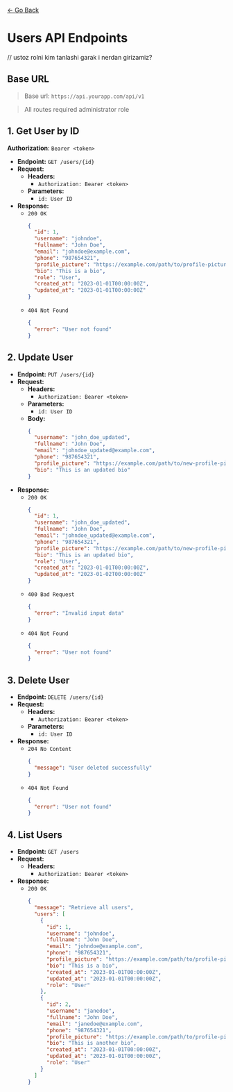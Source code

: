 [<- Go Back](./Documentation.md)

# Users API Endpoints
// ustoz rolni kim tanlashi garak i nerdan girizamiz?
## Base URL

> Base url: `https://api.yourapp.com/api/v1`

> All routes required administrator role

## 1. Get User by ID
**Authorization**: `Bearer <token>`
- **Endpoint:** `GET /users/{id}`
- **Request:**
  - **Headers:**
    - `Authorization: Bearer <token>`
  - **Parameters:**
    - `id: User ID`
- **Response:**
  - `200 OK`
    ```json
    {
      "id": 1,
      "username": "johndoe",
      "fullname": "John Doe",
      "email": "johndoe@example.com",
      "phone": "987654321",
      "profile_picture": "https://example.com/path/to/profile-picture.jpg",
      "bio": "This is a bio",
      "role": "User",
      "created_at": "2023-01-01T00:00:00Z",
      "updated_at": "2023-01-01T00:00:00Z"
    }
    ```
  - `404 Not Found`
    ```json
    {
      "error": "User not found"
    }
    ```

## 2. Update User

- **Endpoint:** `PUT /users/{id}`
- **Request:**
  - **Headers:**
    - `Authorization: Bearer <token>`
  - **Parameters:**
    - `id: User ID`
  - **Body:**
    ```json
    {
      "username": "john_doe_updated",
      "fullname": "John Doe",
      "email": "johndoe_updated@example.com",
      "phone": "987654321",
      "profile_picture": "https://example.com/path/to/new-profile-picture.jpg",
      "bio": "This is an updated bio"
    }
    ```
- **Response:**
  - `200 OK`
    ```json
    {
      "id": 1,
      "username": "john_doe_updated",
      "fullname": "John Doe",
      "email": "johndoe_updated@example.com",
      "phone": "987654321",
      "profile_picture": "https://example.com/path/to/new-profile-picture.jpg",
      "bio": "This is an updated bio",
      "role": "User",
      "created_at": "2023-01-01T00:00:00Z",
      "updated_at": "2023-01-02T00:00:00Z"
    }
    ```
  - `400 Bad Request`
    ```json
    {
      "error": "Invalid input data"
    }
    ```
  - `404 Not Found`
    ```json
    {
      "error": "User not found"
    }
    ```

## 3. Delete User

- **Endpoint:** `DELETE /users/{id}`
- **Request:**
  - **Headers:**
    - `Authorization: Bearer <token>`
  - **Parameters:**
    - `id: User ID`
- **Response:**
  - `204 No Content`
    ```json
    {
      "message": "User deleted successfully"
    }
    ```
  - `404 Not Found`
    ```json
    {
      "error": "User not found"
    }
    ```

## 4. List Users

- **Endpoint:** `GET /users`
- **Request:**
  - **Headers:**
    - `Authorization: Bearer <token>`
- **Response:**
  - `200 OK`
    ```json
    {
      "message": "Retrieve all users",
      "users": [
        {
          "id": 1,
          "username": "johndoe",
          "fullname": "John Doe",
          "email": "johndoe@example.com",
          "phone": "987654321",
          "profile_picture": "https://example.com/path/to/profile-picture.jpg",
          "bio": "This is a bio",
          "created_at": "2023-01-01T00:00:00Z",
          "updated_at": "2023-01-01T00:00:00Z",
          "role": "User"
        },
        {
          "id": 2,
          "username": "janedoe",
          "fullname": "John Doe",
          "email": "janedoe@example.com",
          "phone": "987654321",
          "profile_picture": "https://example.com/path/to/profile-picture.jpg",
          "bio": "This is another bio",
          "created_at": "2023-01-01T00:00:00Z",
          "updated_at": "2023-01-01T00:00:00Z",
          "role": "User"
        }
      ]
    }
    ```
